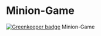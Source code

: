 # Minion-Game

[![Greenkeeper badge](https://badges.greenkeeper.io/RodinJS/Minion-Game.svg?token=4dad0b84580dc777881463b6f47d0e333ae7913323106fc2030cc7113c65f1d2)](https://greenkeeper.io/)
Minion-Game
